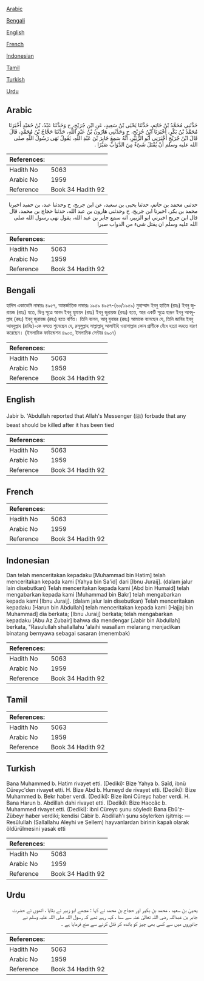 [Arabic](#arabic)

[Bengali](#bengali)

[English](#english)

[French](#french)

[Indonesian](#indonesian)

[Tamil](#tamil)

[Turkish](#turkish)

[Urdu](#urdu)

## Arabic


<div dir="rtl" lang="ar" style={{fontSize:'larger',backgroundColor:'#f8f9fa',padding:20}}>
حَدَّثَنِي مُحَمَّدُ بْنُ حَاتِمٍ، حَدَّثَنَا يَحْيَى بْنُ سَعِيدٍ، عَنِ ابْنِ جُرَيْجٍ، ح وَحَدَّثَنَا عَبْدُ، بْنُ حُمَيْدٍ أَخْبَرَنَا مُحَمَّدُ بْنُ بَكْرٍ، أَخْبَرَنَا ابْنُ جُرَيْجٍ، ح وَحَدَّثَنِي هَارُونُ بْنُ عَبْدِ اللَّهِ، حَدَّثَنَا حَجَّاجُ بْنُ مُحَمَّدٍ، قَالَ قَالَ ابْنُ جُرَيْجٍ أَخْبَرَنِي أَبُو الزُّبَيْرِ، أَنَّهُ سَمِعَ جَابِرَ بْنَ عَبْدِ اللَّهِ، يَقُولُ نَهَى رَسُولُ اللَّهِ صلى الله عليه وسلم أَنْ يُقْتَلَ شَىْءٌ مِنَ الدَّوَابِّ صَبْرًا ‏.‏
</div>
<div style={{backgroundColor:'#f8f9fa',padding:20, marginBottom: 10}}><table> <thead> <tr> <th>References:</th> <th></th> </tr> </thead> <tbody><tr><td>Hadith No</td><td>5063</td></tr><tr><td>Arabic No</td><td>1959</td></tr><tr><td>Reference</td><td>Book 34 Hadith 92</td></tr></tbody></table></div>


<div dir="rtl" lang="ar" style={{fontSize:'larger',backgroundColor:'#f8f9fa',padding:20}}>
حدثني محمد بن حاتم، حدثنا يحيى بن سعيد، عن ابن جريج، ح وحدثنا عبد، بن حميد اخبرنا محمد بن بكر، اخبرنا ابن جريج، ح وحدثني هارون بن عبد الله، حدثنا حجاج بن محمد، قال قال ابن جريج اخبرني ابو الزبير، انه سمع جابر بن عبد الله، يقول نهى رسول الله صلى الله عليه وسلم ان يقتل شىء من الدواب صبرا
</div>
<div style={{backgroundColor:'#f8f9fa',padding:20, marginBottom: 10}}><table> <thead> <tr> <th>References:</th> <th></th> </tr> </thead> <tbody><tr><td>Hadith No</td><td>5063</td></tr><tr><td>Arabic No</td><td>1959</td></tr><tr><td>Reference</td><td>Book 34 Hadith 92</td></tr></tbody></table></div>

## Bengali


<div dir="ltr" lang="bn" style={{fontSize:'larger',backgroundColor:'#f8f9fa',padding:20}}>
হাদিস একাডেমি নাম্বারঃ ৪৯৫৭, আন্তর্জাতিক নাম্বারঃ ১৯৫৯ ৪৯৫৭-(৬০/১৯৫৯) মুহাম্মাদ ইবনু হাতিম (রহঃ) ইবনু জুরায়জ (রহঃ) হতে, ভিন্ন সূত্রে আবদ ইবনু হুমায়দ (রহঃ) ইবনু জুরায়জ (রহঃ) হতে, আর একটি সূত্রে হারূন ইবনু আবদুল্লাহ (রহঃ) ইবনু জুরায়জ (রহঃ) হতে বর্ণিত। তিনি বলেন, আবূ যুবায়র (রহঃ) আমাকে বলেছেন যে, তিনি জাবির ইবনু আবদুল্লাহ (রাযিঃ)-কে বলতে শুনেছেন যে, রসূলুল্লাহ সাল্লাল্লাহু আলাইহি ওয়াসাল্লাম কোন প্রাণীকে বেঁধে হত্যা করতে বারণ করেছেন। (ইসলামিক ফাউন্ডেশন ৪৯০৩, ইসলামিক সেন্টার ৪৯০৭)
</div>
<div style={{backgroundColor:'#f8f9fa',padding:20, marginBottom: 10}}><table> <thead> <tr> <th>References:</th> <th></th> </tr> </thead> <tbody><tr><td>Hadith No</td><td>5063</td></tr><tr><td>Arabic No</td><td>1959</td></tr><tr><td>Reference</td><td>Book 34 Hadith 92</td></tr></tbody></table></div>

## English


<div dir="ltr" lang="en" style={{fontSize:'larger',backgroundColor:'#f8f9fa',padding:20}}>
Jabir b. 'Abdullah reported that Allah's Messenger (ﷺ) forbade that any beast should be killed after it has been tied
</div>
<div style={{backgroundColor:'#f8f9fa',padding:20, marginBottom: 10}}><table> <thead> <tr> <th>References:</th> <th></th> </tr> </thead> <tbody><tr><td>Hadith No</td><td>5063</td></tr><tr><td>Arabic No</td><td>1959</td></tr><tr><td>Reference</td><td>Book 34 Hadith 92</td></tr></tbody></table></div>

## French


<div dir="ltr" lang="fr" style={{fontSize:'larger',backgroundColor:'#f8f9fa',padding:20}}>

</div>
<div style={{backgroundColor:'#f8f9fa',padding:20, marginBottom: 10}}><table> <thead> <tr> <th>References:</th> <th></th> </tr> </thead> <tbody><tr><td>Hadith No</td><td>5063</td></tr><tr><td>Arabic No</td><td>1959</td></tr><tr><td>Reference</td><td>Book 34 Hadith 92</td></tr></tbody></table></div>

## Indonesian


<div dir="ltr" lang="id" style={{fontSize:'larger',backgroundColor:'#f8f9fa',padding:20}}>
Dan telah menceritakan kepadaku [Muhammad bin Hatim] telah menceritakan kepada kami [Yahya bin Sa'id] dari [Ibnu Juraij]. (dalam jalur lain disebutkan) Telah menceritakan kepada kami [Abd bin Humaid] telah mengabarkan kepada kami [Muhammad bin Bakr] telah mengabarkan kepada kami [Ibnu Juraij]. (dalam jalur lain disebutkan) Telah menceritakan kepadaku [Harun bin Abdullah] telah menceritakan kepada kami [Hajjaj bin Muhammad] dia berkata; [Ibnu Juraij] berkata; telah mengabarkan kepadaku [Abu Az Zubair] bahwa dia mendengar [Jabir bin Abdullah] berkata, "Rasulullah shallallahu 'alaihi wasallam melarang menjadikan binatang bernyawa sebagai sasaran (menembak)
</div>
<div style={{backgroundColor:'#f8f9fa',padding:20, marginBottom: 10}}><table> <thead> <tr> <th>References:</th> <th></th> </tr> </thead> <tbody><tr><td>Hadith No</td><td>5063</td></tr><tr><td>Arabic No</td><td>1959</td></tr><tr><td>Reference</td><td>Book 34 Hadith 92</td></tr></tbody></table></div>

## Tamil


<div dir="ltr" lang="ta" style={{fontSize:'larger',backgroundColor:'#f8f9fa',padding:20}}>

</div>
<div style={{backgroundColor:'#f8f9fa',padding:20, marginBottom: 10}}><table> <thead> <tr> <th>References:</th> <th></th> </tr> </thead> <tbody><tr><td>Hadith No</td><td>5063</td></tr><tr><td>Arabic No</td><td>1959</td></tr><tr><td>Reference</td><td>Book 34 Hadith 92</td></tr></tbody></table></div>

## Turkish


<div dir="ltr" lang="tr" style={{fontSize:'larger',backgroundColor:'#f8f9fa',padding:20}}>
Bana Muhammed b. Hatim rivayet etti. (Dediki): Bize Yahya b. Saîd, ibnü Cüreyc'den rivayet etti. H. Bize Abd b. Humeyd de rivayet etti. (Dediki): Bize Muhammed b. Bekr haber verdi. (Dediki): Bize ibni Cüreyc haber verdi. H. Bana Harun b. Abdillah dahi rivayet etti. (Dediki): Bize Haccâc b. Muhammed rivayet etti. (Dediki): ibni Cüreyc şunu söyledi: Bana Ebû'z-Zübeyr haber verdiki; kendisi Câbir b. Abdillah'ı şunu söylerken işitmiş: — Resûlullah (Sallallahu Aleyhi ve Sellem) hayvanlardan birinin kapalı olarak öldürülmesini yasak etti
</div>
<div style={{backgroundColor:'#f8f9fa',padding:20, marginBottom: 10}}><table> <thead> <tr> <th>References:</th> <th></th> </tr> </thead> <tbody><tr><td>Hadith No</td><td>5063</td></tr><tr><td>Arabic No</td><td>1959</td></tr><tr><td>Reference</td><td>Book 34 Hadith 92</td></tr></tbody></table></div>

## Urdu


<div dir="rtl" lang="ur" style={{fontSize:'larger',backgroundColor:'#f8f9fa',padding:20}}>
یحییٰ بن سعید ، محمد بن بکیر اور حجاج بن محمد نے کہا : مجھے ابو زبیر نے بتایا ، انھوں نے حضرت جابر بن عبداللہ رضی اللہ تعالیٰ عنہ سے سنا ، کہہ رہے تھے کہ رسول اللہ صلی اللہ علیہ وسلم نے جانوروں میں سے کسی بھی چیز کو باندھ کر قتل کرنے سے منع فرمایا ہے ۔
</div>
<div style={{backgroundColor:'#f8f9fa',padding:20, marginBottom: 10}}><table> <thead> <tr> <th>References:</th> <th></th> </tr> </thead> <tbody><tr><td>Hadith No</td><td>5063</td></tr><tr><td>Arabic No</td><td>1959</td></tr><tr><td>Reference</td><td>Book 34 Hadith 92</td></tr></tbody></table></div>